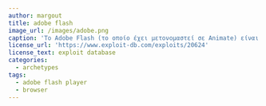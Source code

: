 ```yaml
---
author: margout
title: adobe flash
image_url: /images/adobe.png
caption: 'Το Adobe Flash (το οποίο έχει μετονομαστεί σε Animate) είναι μια πλατφόρμα δημιουργίας λογισμικού που χρησιμοποιείται για την παραγωγή κινούμενων σχεδίων, εφαρμογών πολυμέσων, ιστοσελίδων, εφαρμογών και παιχνιδιών για κινητά κ.α'
license_url: 'https://www.exploit-db.com/exploits/20624'
license_text: exploit database
categories:
  - archetypes
tags:
  - adobe flash player
  - browser
---
```

